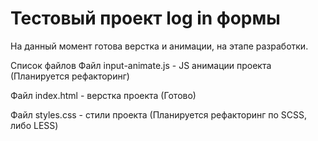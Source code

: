 # Тестовый проект log in формы

На данный момент готова верстка и анимации, на этапе разработки.

Список файлов
Файл input-animate.js - JS анимации проекта (Планируется рефакторинг)

Файл index.html - верстка проекта (Готово)

Файл styles.css - стили проекта (Планируется рефакторинг по SCSS, либо LESS)
